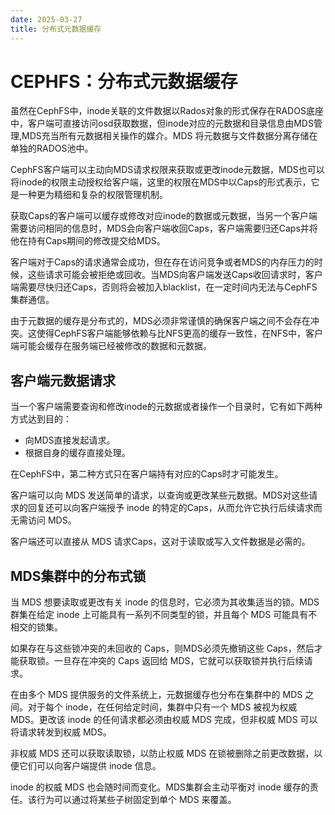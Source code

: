 ```yaml
---
date: 2025-03-27
title: 分布式元数据缓存
---
```


# CEPHFS：分布式元数据缓存

虽然在CephFS中，inode关联的文件数据以Rados对象的形式保存在RADOS底座中，客户端可直接访问osd获取数据，但inode对应的元数据和目录信息由MDS管理,MDS充当所有元数据相关操作的媒介。MDS 将元数据与文件数据分离存储在单独的RADOS池中。

CephFS客户端可以主动向MDS请求权限来获取或更改inode元数据，MDS也可以将inode的权限主动授权给客户端，这里的权限在MDS中以Caps的形式表示，它是一种更为精细和复杂的权限管理机制。

获取Caps的客户端可以缓存或修改对应inode的数据或元数据，当另一个客户端需要访问相同的信息时，MDS会向客户端收回Caps，客户端需要归还Caps并将他在持有Caps期间的修改提交给MDS。

客户端对于Caps的请求通常会成功，但在存在访问竞争或者MDS的内存压力的时候，这些请求可能会被拒绝或回收。当MDS向客户端发送Caps收回请求时，客户端需要尽快归还Caps，否则将会被加入blacklist，在一定时间内无法与CephFS集群通信。

由于元数据的缓存是分布式的，MDS必须非常谨慎的确保客户端之间不会存在冲突。这使得CephFS客户端能够依赖与比NFS更高的缓存一致性，在NFS中，客户端可能会缓存在服务端已经被修改的数据和元数据。


## 客户端元数据请求
当一个客户端需要查询和修改inode的元数据或者操作一个目录时，它有如下两种方式达到目的：

- 向MDS直接发起请求。
- 根据自身的缓存直接处理。

在CephFS中，第二种方式只在客户端持有对应的Caps时才可能发生。

客户端可以向 MDS 发送简单的请求，以查询或更改某些元数据。MDS对这些请求的回复还可以向客户端授予 inode 的特定的Caps，从而允许它执行后续请求而无需访问 MDS。

客户端还可以直接从 MDS 请求Caps，这对于读取或写入文件数据是必需的。

## MDS集群中的分布式锁
当 MDS 想要读取或更改有关 inode 的信息时，它必须为其收集适当的锁。MDS 群集在给定 inode 上可能具有一系列不同类型的锁，并且每个 MDS 可能具有不相交的锁集。

如果存在与这些锁冲突的未回收的 Caps，则MDS必须先撤销这些 Caps，然后才能获取锁。一旦存在冲突的 Caps 返回给 MDS，它就可以获取锁并执行后续请求。

在由多个 MDS 提供服务的文件系统上，元数据缓存也分布在集群中的 MDS 之间。对于每个 inode，在任何给定时间，集群中只有一个 MDS 被视为权威 MDS。更改该 inode 的任何请求都必须由权威 MDS 完成，但非权威 MDS 可以将请求转发到权威 MDS。

非权威 MDS 还可以获取读取锁，以防止权威 MDS 在锁被删除之前更改数据，以便它们可以向客户端提供 inode 信息。

inode 的权威 MDS 也会随时间而变化。MDS集群会主动平衡对 inode 缓存的责任。该行为可以通过将某些子树固定到单个 MDS 来覆盖。



